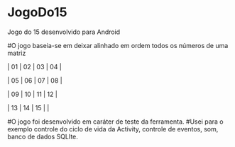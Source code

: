 # JogoDo15
Jogo do 15 desenvolvido para Android

#O jogo baseia-se em deixar alinhado em ordem todos os números de uma matriz

  | 01 | 02 | 03 | 04 |
  
  | 05 | 06 | 07 | 08 |
  
  | 09 | 10 | 11 | 12 |
  
  | 13 | 14 | 15 |    |
  

#O jogo foi desenvolvido em caráter de teste da ferramenta.
#Usei para o exemplo controle do ciclo de vida da Activity, controle de eventos, som, banco de dados SQLIte.
